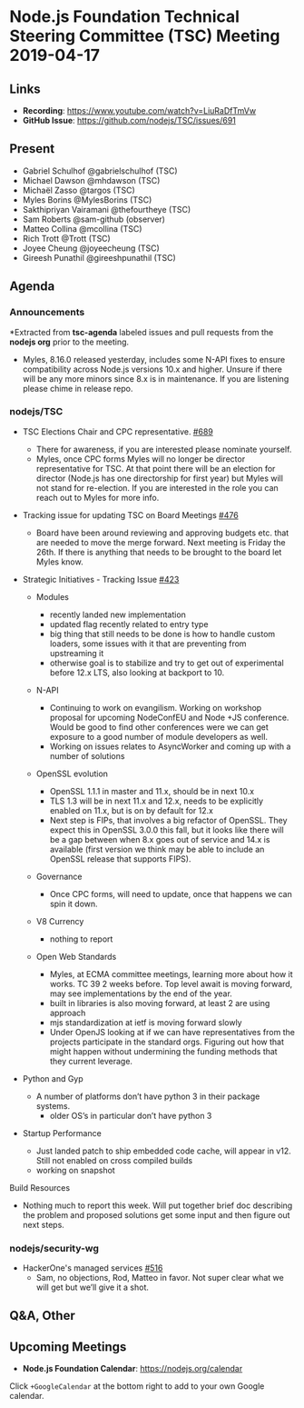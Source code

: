 # Node.js Foundation Technical Steering Committee (TSC) Meeting 2019-04-17

## Links

* **Recording**: https://www.youtube.com/watch?v=LiuRaDfTmVw
* **GitHub Issue**: https://github.com/nodejs/TSC/issues/691

## Present

* Gabriel Schulhof @gabrielschulhof (TSC)
* Michael Dawson @mhdawson (TSC)
* Michaël Zasso @targos (TSC)
* Myles Borins @MylesBorins (TSC)
* Sakthipriyan Vairamani @thefourtheye (TSC)
* Sam Roberts @sam-github (observer)
* Matteo Collina @mcollina (TSC)
* Rich Trott @Trott (TSC)
* Joyee Cheung @joyeecheung (TSC)
* Gireesh Punathil @gireeshpunathil (TSC)

## Agenda

### Announcements
 
*Extracted from **tsc-agenda** labeled issues and pull requests from the **nodejs org** prior to the meeting.

* Myles, 8.16.0 released yesterday, includes some N-API fixes to ensure compatibility across
  Node.js versions 10.x and higher.  Unsure if there will be any more minors since 8.x is in
  maintenance.  If you are listening please chime in release repo.


### nodejs/TSC

* TSC Elections Chair and CPC representative. [#689](https://github.com/nodejs/TSC/issues/689)
  * There for awareness, if you are interested please nominate yourself.
  * Myles, once CPC forms Myles will no longer be director representative for TSC.  At that point
    there will be an election for director (Node.js has one directorship for first year) but Myles will
    not stand for re-election. If you are interested in the role you can reach out to Myles for more
    info.

* Tracking issue for updating TSC on Board Meetings [#476](https://github.com/nodejs/TSC/issues/476)
  * Board have been around reviewing and approving budgets etc. that are needed to move
    the merge forward. Next meeting is Friday the 26th. If there is anything that needs to be
    brought to the board let Myles know.

* Strategic Initiatives - Tracking Issue [#423](https://github.com/nodejs/TSC/issues/423)
  * Modules 
    * recently landed new implementation
    * updated flag recently related to entry type
    * big thing that still needs to be done is how to handle custom loaders, some issues with it
      that are preventing from upstreaming it
    * otherwise goal is to stabilize and try to get out of experimental before 12.x LTS, also 
      looking at backport to 10.

  * N-API 
    * Continuing to work on evangilism. Working on workshop proposal for upcoming
      NodeConfEU and Node +JS conference.  Would be good to find other conferences
      were we can get exposure to a good number of module developers as well.
    * Working on issues relates to AsyncWorker and coming up with a number of solutions

  * OpenSSL evolution
    * OpenSSL 1.1.1 in master and 11.x, should be in next 10.x
    * TLS 1.3 will be in next 11.x and 12.x, needs to be explicitly enabled on 11.x, but is on
      by default for 12.x
    * Next step is FIPs, that involves a big refactor of OpenSSL.  They expect this in
      OpenSSL 3.0.0 this fall, but it looks like there will be a gap between when 8.x goes out
      of service and 14.x is available (first version we think may be able to include an
      OpenSSL release that supports FIPS).

  * Governance
    * Once CPC forms, will need to update, once that happens we can spin it down.

  * V8 Currency
    * nothing to report

  * Open Web Standards
    * Myles, at ECMA committee meetings, learning more about how it works.  TC 39 2
      weeks before.  Top level await is moving forward, may see implementations by the 
      end of the year.  
    * built in libraries is also moving forward, at least 2 are using approach 
    * mjs standardization at ietf is moving forward slowly
    * Under OpenJS looking at if we can have representatives from the projects
      participate in the standard orgs.  Figuring out how that might happen without undermining
      the funding  methods that they current leverage.

* Python and Gyp
  * A number of platforms don’t have python 3 in their package systems.
    * older OS’s in particular don’t have python 3 

* Startup Performance
  * Just landed patch to ship embedded code cache, will appear in v12.  Still not
    enabled on cross compiled builds
  * working on snapshot 

Build Resources
  * Nothing much to report this week. Will put together brief doc describing the problem and
    proposed solutions get some input and then figure out next steps.

### nodejs/security-wg

* HackerOne's managed services [#516](https://github.com/nodejs/security-wg/issues/516)
  * Sam, no objections, Rod, Matteo in favor. Not super clear what we will get but we’ll
    give it a shot.

## Q&A, Other

## Upcoming Meetings

* **Node.js Foundation Calendar**: https://nodejs.org/calendar

Click `+GoogleCalendar` at the bottom right to add to your own Google calendar.


